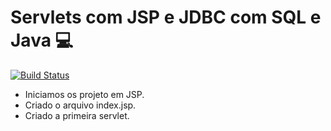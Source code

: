 # **Servlets com JSP e JDBC com SQL e Java** :computer:

[![Build Status](https://travis-ci.com/Rochaadm23/curso-jsp.svg?branch=main)](https://travis-ci.com/Rochaadm23/curso-jsp)

 * Iniciamos os projeto em JSP.
 * Criado o arquivo index.jsp.
 * Criado a primeira servlet.

